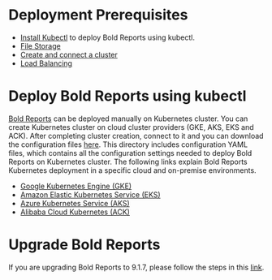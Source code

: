 # Deployment Prerequisites

* [Install Kubectl](https://kubernetes.io/docs/tasks/tools/#kubectl) to deploy Bold Reports using kubectl.
* [File Storage](pre-requisites.md#file-storage)
* [Create and connect a cluster](pre-requisites.md#create-and-connect-a-cluster)
* [Load Balancing](pre-requisites.md#load-balancing)

# Deploy Bold Reports using kubectl

[Bold Reports](https://www.boldreports.com/) can be deployed manually on Kubernetes cluster. You can create Kubernetes cluster on cloud cluster providers (GKE, AKS, EKS and ACK). After completing cluster creation, connect to it and you can download the configuration files [here](/deploy). This directory includes configuration YAML files, which contains all the configuration settings needed to deploy Bold Reports on Kubernetes cluster. The following links explain Bold Reports Kubernetes deployment in a specific cloud and on-premise environments.

* [Google Kubernetes Engine (GKE)](google-gke.md)
* [Amazon Elastic Kubernetes Service (EKS)](amazon-eks.md)
* [Azure Kubernetes Service (AKS)](microsoft-aks.md)
* [Alibaba Cloud Kubernetes (ACK)](alibaba-ack.md)

# Upgrade Bold Reports

If you are upgrading Bold Reports to 9.1.7, please follow the steps in this [link](/upgrade/upgrade.md).